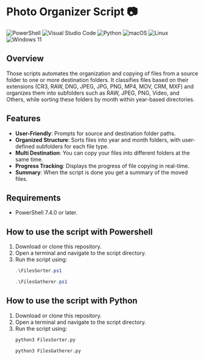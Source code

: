 # Photo Organizer Script 📷
![PowerShell](https://img.shields.io/badge/PowerShell-%235391FE.svg?style=for-the-badge&logo=powershell&logoColor=white)  ![Visual Studio Code](https://img.shields.io/badge/Visual%20Studio%20Code-0078d7.svg?style=for-the-badge&logo=visual-studio-code&logoColor=white) ![Python](https://img.shields.io/badge/python-3670A0?style=for-the-badge&logo=python&logoColor=ffdd54) ![macOS](https://img.shields.io/badge/mac%20os-000000?style=for-the-badge&logo=macos&logoColor=F0F0F0) ![Linux](https://img.shields.io/badge/Linux-FCC624?style=for-the-badge&logo=linux&logoColor=black) ![Windows 11](https://img.shields.io/badge/Windows%2011-%230079d5.svg?style=for-the-badge&logo=Windows%2011&logoColor=white)
## Overview
Those scripts automates the organization and copying of files from a source folder to one or more destination folders. It classifies files based on their extensions (CR3, RAW, DNG, JPEG, JPG, PNG, MP4, MOV, CRM, MXF) and organizes them into subfolders such as RAW, JPEG, PNG, Video, and Others, while sorting these folders by month within year-based directories.

## Features
- **User-Friendly**: Prompts for source and destination folder paths.
- **Organized Structure**: Sorts files into year and month folders, with user-defined subfolders for each file type.
- **Multi Destination**: You can copy your files into different folders at the same time.
- **Progress Tracking**: Displays the progress of file copying in real-time.
- **Summary**: When the script is done you get a summary of the moved files.

## Requirements
- PowerShell 7.4.0 or later.

## How to use the script with Powershell
1. Download or clone this repository.
2. Open a terminal and navigate to the script directory.
3. Run the script using:
   ```powershell
   .\FilesSorter.ps1
   ```
   ```powershell
   .\FilesGatherer.ps1
   ```
## How to use the script with Python
1. Download or clone this repository.
2. Open a terminal and navigate to the script directory.
3. Run the script using:
   ```python
   python3 FilesSorter.py
   ```
   ```python
   python3 FilesGatherer.py
   ```

